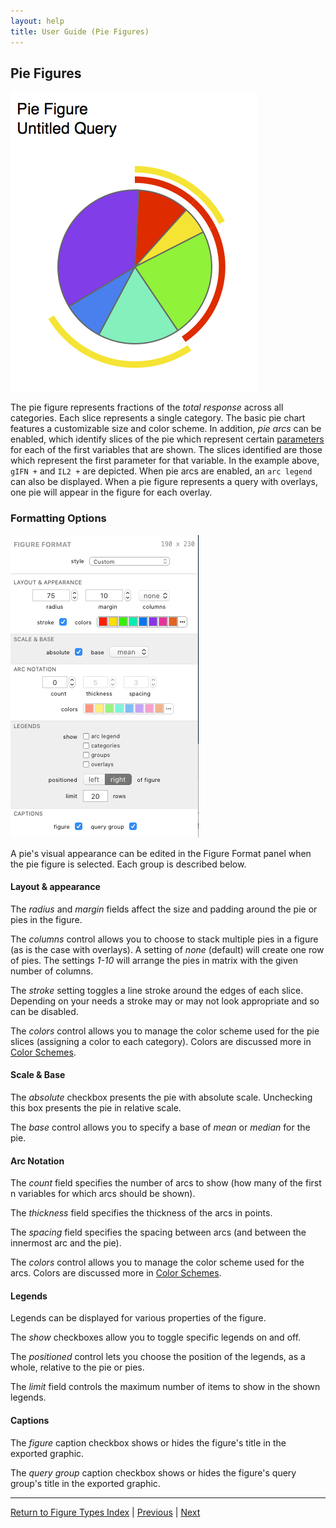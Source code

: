 ```yaml
---
layout: help
title: User Guide (Pie Figures)
---
```


## Pie Figures

![A Pie Figure](images/pie-example.png "A Pie Figure")

The pie figure represents fractions of the *total response* across all categories. Each slice represents a single category. The basic pie chart features a customizable size and color scheme. In addition, *pie arcs* can be enabled, which identify slices of the pie which represent certain [parameters](guide-guide-variablessparamsroles) for each of the first variables that are shown. The slices identified are those which represent the first parameter for that variable. In the example above, `gIFN +` and `IL2 +` are depicted. When pie arcs are enabled, an `arc legend` can also be displayed. When a pie figure represents a query with overlays, one pie will appear in the figure for each overlay.

### Formatting Options

![The Pie Figure Format Panel](images/pie-format.png "The Pie Figure Format Panel")

A pie's visual appearance can be edited in the Figure Format panel when the pie figure is selected. Each group is described below.

#### Layout & appearance

The *radius* and *margin* fields affect the size and padding around the pie or pies in the figure.

The *columns* control allows you to choose to stack multiple pies in a figure (as is the case with overlays). A setting of *none* (default) will create one row of pies. The settings *1-10* will arrange the pies in matrix with the given number of columns.

The *stroke* setting toggles a line stroke around the edges of each slice. Depending on your needs a stroke may or may not look appropriate and so can be disabled.

The *colors* control allows you to manage the color scheme used for the pie slices (assigning a color to each category). Colors are discussed more in [Color Schemes](guide-colorschemes).

#### Scale &amp; Base

The *absolute* checkbox presents the pie with absolute scale. Unchecking this box presents the pie in relative scale.

The *base* control allows you to specify a base of *mean* or *median* for the pie.

#### Arc Notation

The *count* field specifies the number of arcs to show (how many of the first n variables for which arcs should be shown).

The *thickness* field specifies the thickness of the arcs in points.

The *spacing* field specifies the spacing between arcs (and between the innermost arc and the pie).

The *colors* control allows you to manage the color scheme used for the arcs. Colors are discussed more in [Color Schemes](guide-colorschemes).

#### Legends

Legends can be displayed for various properties of the figure.

The *show* checkboxes allow you to toggle specific legends on and off.

The *positioned* control lets you choose the position of the legends, as a whole, relative to the pie or pies.

The *limit* field controls the maximum number of items to show in the shown legends.

#### Captions

The *figure* caption checkbox shows or hides the figure's title in the exported graphic.

The *query group* caption checkbox shows or hides the figure's query group's title in the exported graphic.

*****

[Return to Figure Types Index](guide-figuretypes) | [Previous](guide-managingfigures) | [Next](guide-bar)
